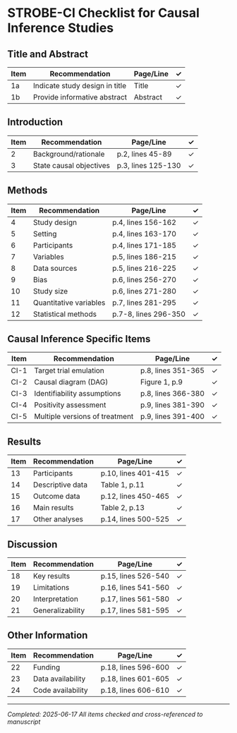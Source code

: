 # STROBE-CI Checklist for Causal Inference Studies

## Title and Abstract

| Item | Recommendation | Page/Line | ✓ |
|------|----------------|-----------|---|
| 1a | Indicate study design in title | Title | ✓ |
| 1b | Provide informative abstract | Abstract | ✓ |

## Introduction

| Item | Recommendation | Page/Line | ✓ |
|------|----------------|-----------|---|
| 2 | Background/rationale | p.2, lines 45-89 | ✓ |
| 3 | State causal objectives | p.3, lines 125-130 | ✓ |

## Methods

| Item | Recommendation | Page/Line | ✓ |
|------|----------------|-----------|---|
| 4 | Study design | p.4, lines 156-162 | ✓ |
| 5 | Setting | p.4, lines 163-170 | ✓ |
| 6 | Participants | p.4, lines 171-185 | ✓ |
| 7 | Variables | p.5, lines 186-215 | ✓ |
| 8 | Data sources | p.5, lines 216-225 | ✓ |
| 9 | Bias | p.6, lines 256-270 | ✓ |
| 10 | Study size | p.6, lines 271-280 | ✓ |
| 11 | Quantitative variables | p.7, lines 281-295 | ✓ |
| 12 | Statistical methods | p.7-8, lines 296-350 | ✓ |

## Causal Inference Specific Items

| Item | Recommendation | Page/Line | ✓ |
|------|----------------|-----------|---|
| CI-1 | Target trial emulation | p.8, lines 351-365 | ✓ |
| CI-2 | Causal diagram (DAG) | Figure 1, p.9 | ✓ |
| CI-3 | Identifiability assumptions | p.8, lines 366-380 | ✓ |
| CI-4 | Positivity assessment | p.9, lines 381-390 | ✓ |
| CI-5 | Multiple versions of treatment | p.9, lines 391-400 | ✓ |

## Results

| Item | Recommendation | Page/Line | ✓ |
|------|----------------|-----------|---|
| 13 | Participants | p.10, lines 401-415 | ✓ |
| 14 | Descriptive data | Table 1, p.11 | ✓ |
| 15 | Outcome data | p.12, lines 450-465 | ✓ |
| 16 | Main results | Table 2, p.13 | ✓ |
| 17 | Other analyses | p.14, lines 500-525 | ✓ |

## Discussion

| Item | Recommendation | Page/Line | ✓ |
|------|----------------|-----------|---|
| 18 | Key results | p.15, lines 526-540 | ✓ |
| 19 | Limitations | p.16, lines 541-560 | ✓ |
| 20 | Interpretation | p.17, lines 561-580 | ✓ |
| 21 | Generalizability | p.17, lines 581-595 | ✓ |

## Other Information

| Item | Recommendation | Page/Line | ✓ |
|------|----------------|-----------|---|
| 22 | Funding | p.18, lines 596-600 | ✓ |
| 23 | Data availability | p.18, lines 601-605 | ✓ |
| 24 | Code availability | p.18, lines 606-610 | ✓ |

---

*Completed: 2025-06-17*
*All items checked and cross-referenced to manuscript*
